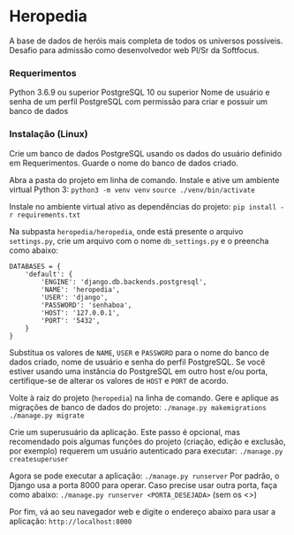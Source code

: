 # Heropedia
A base de dados de heróis mais completa de todos os universos possíveis. Desafio para admissão como desenvolvedor web Pl/Sr da Softfocus.

### Requerimentos
Python 3.6.9 ou superior
PostgreSQL 10 ou superior
Nome de usuário e senha de um perfil PostgreSQL com permissão para criar e possuir um banco de dados

### Instalação (Linux)
Crie um banco de dados PostgreSQL usando os dados do usuário definido em Requerimentos. Guarde o nome do banco de dados criado.

Abra a pasta do projeto em linha de comando. Instale e ative um ambiente virtual Python 3:
`python3 -m venv venv`
`source ./venv/bin/activate`

Instale no ambiente virtual ativo as dependências do projeto:
`pip install -r requirements.txt`

Na subpasta `heropedia/heropedia`, onde está presente o arquivo `settings.py`, crie um arquivo com o nome `db_settings.py` e o preencha como abaixo:
```
DATABASES = {
    'default': {
        'ENGINE': 'django.db.backends.postgresql',
        'NAME': 'heropedia',
        'USER': 'django',
        'PASSWORD': 'senhaboa',
        'HOST': '127.0.0.1',
        'PORT': '5432',
    }
}
```
Substitua os valores de `NAME`, `USER` e `PASSWORD` para o nome do banco de dados criado, nome de usuário e senha do perfil PostgreSQL. Se você estiver usando uma instância do PostgreSQL em outro host e/ou porta, certifique-se de alterar os valores de `HOST` e `PORT` de acordo.

Volte à raiz do projeto (`heropedia`) na linha de comando. Gere e aplique as migrações de banco de dados do projeto:
`./manage.py makemigrations`
`./manage.py migrate`

Crie um superusuário da aplicação. Este passo é opcional, mas recomendado pois algumas funções do projeto (criação, edição e exclusão, por exemplo) requerem um usuário autenticado para executar:
`./manage.py createsuperuser`

Agora se pode executar a aplicação:
`./manage.py runserver`
Por padrão, o Django usa a porta 8000 para operar. Caso precise usar outra porta, faça como abaixo:
`./manage.py runserver <PORTA_DESEJADA>` (sem os <>)

Por fim, vá ao seu navegador web e digite o endereço abaixo para usar a aplicação:
`http://localhost:8000`
